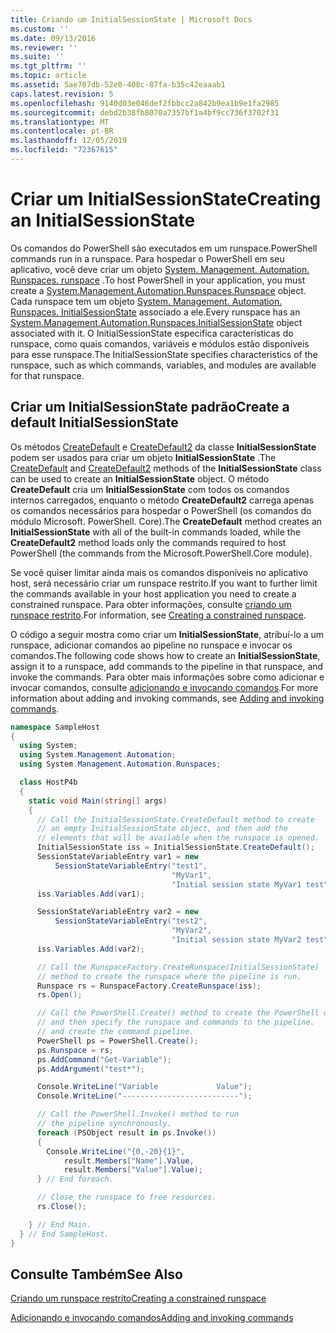 ```yaml
---
title: Criando um InitialSessionState | Microsoft Docs
ms.custom: ''
ms.date: 09/13/2016
ms.reviewer: ''
ms.suite: ''
ms.tgt_pltfrm: ''
ms.topic: article
ms.assetid: 5ae707db-52e0-408c-87fa-b35c42eaaab1
caps.latest.revision: 5
ms.openlocfilehash: 9140d03e046def2fbbcc2a842b9ea1b9e1fa2985
ms.sourcegitcommit: debd2b38fb8070a7357bf1a4bf9cc736f3702f31
ms.translationtype: MT
ms.contentlocale: pt-BR
ms.lasthandoff: 12/05/2019
ms.locfileid: "72367615"
---
```

# <a name="creating-an-initialsessionstate"></a><span data-ttu-id="7eb03-102">Criar um InitialSessionState</span><span class="sxs-lookup"><span data-stu-id="7eb03-102">Creating an InitialSessionState</span></span>

<span data-ttu-id="7eb03-103">Os comandos do PowerShell são executados em um runspace.</span><span class="sxs-lookup"><span data-stu-id="7eb03-103">PowerShell commands run in a runspace.</span></span>
<span data-ttu-id="7eb03-104">Para hospedar o PowerShell em seu aplicativo, você deve criar um objeto [System. Management. Automation. Runspaces. runspace](/dotnet/api/System.Management.Automation.Runspaces.Runspace) .</span><span class="sxs-lookup"><span data-stu-id="7eb03-104">To host PowerShell in your application, you must create a [System.Management.Automation.Runspaces.Runspace](/dotnet/api/System.Management.Automation.Runspaces.Runspace) object.</span></span>
<span data-ttu-id="7eb03-105">Cada runspace tem um objeto [System. Management. Automation. Runspaces. InitialSessionState](/dotnet/api/System.Management.Automation.Runspaces.InitialSessionState) associado a ele.</span><span class="sxs-lookup"><span data-stu-id="7eb03-105">Every runspace has an [System.Management.Automation.Runspaces.InitialSessionState](/dotnet/api/System.Management.Automation.Runspaces.InitialSessionState) object associated with it.</span></span>
<span data-ttu-id="7eb03-106">O InitialSessionState especifica características do runspace, como quais comandos, variáveis e módulos estão disponíveis para esse runspace.</span><span class="sxs-lookup"><span data-stu-id="7eb03-106">The InitialSessionState specifies characteristics of the runspace, such as which commands, variables, and modules are available for that runspace.</span></span>

## <a name="create-a-default-initialsessionstate"></a><span data-ttu-id="7eb03-107">Criar um InitialSessionState padrão</span><span class="sxs-lookup"><span data-stu-id="7eb03-107">Create a default InitialSessionState</span></span>

<span data-ttu-id="7eb03-108">Os métodos [CreateDefault](/dotnet/api/System.Management.Automation.Runspaces.InitialSessionState.CreateDefault) e [CreateDefault2](/dotnet/api/System.Management.Automation.Runspaces.InitialSessionState.CreateDefault2) da classe **InitialSessionState** podem ser usados para criar um objeto **InitialSessionState** .</span><span class="sxs-lookup"><span data-stu-id="7eb03-108">The [CreateDefault](/dotnet/api/System.Management.Automation.Runspaces.InitialSessionState.CreateDefault) and [CreateDefault2](/dotnet/api/System.Management.Automation.Runspaces.InitialSessionState.CreateDefault2) methods of the **InitialSessionState** class can be used to create an **InitialSessionState** object.</span></span>
<span data-ttu-id="7eb03-109">O método **CreateDefault** cria um **InitialSessionState** com todos os comandos internos carregados, enquanto o método **CreateDefault2** carrega apenas os comandos necessários para hospedar o PowerShell (os comandos do módulo Microsoft. PowerShell. Core).</span><span class="sxs-lookup"><span data-stu-id="7eb03-109">The **CreateDefault** method creates an **InitialSessionState** with all of the built-in commands loaded, while the **CreateDefault2** method loads only the commands required to host PowerShell (the commands from the Microsoft.PowerShell.Core module).</span></span>

<span data-ttu-id="7eb03-110">Se você quiser limitar ainda mais os comandos disponíveis no aplicativo host, será necessário criar um runspace restrito.</span><span class="sxs-lookup"><span data-stu-id="7eb03-110">If you want to further limit the commands available in your host application you need to create a constrained runspace.</span></span>
<span data-ttu-id="7eb03-111">Para obter informações, consulte [criando um runspace restrito](creating-a-constrained-runspace.md).</span><span class="sxs-lookup"><span data-stu-id="7eb03-111">For information, see [Creating a constrained runspace](creating-a-constrained-runspace.md).</span></span>

<span data-ttu-id="7eb03-112">O código a seguir mostra como criar um **InitialSessionState**, atribuí-lo a um runspace, adicionar comandos ao pipeline no runspace e invocar os comandos.</span><span class="sxs-lookup"><span data-stu-id="7eb03-112">The following code shows how to create an **InitialSessionState**, assign it to a runspace, add commands to the pipeline in that runspace, and invoke the commands.</span></span>
<span data-ttu-id="7eb03-113">Para obter mais informações sobre como adicionar e invocar comandos, consulte [adicionando e invocando comandos](adding-and-invoking-commands.md).</span><span class="sxs-lookup"><span data-stu-id="7eb03-113">For more information about adding and invoking commands, see [Adding and invoking commands](adding-and-invoking-commands.md).</span></span>

```csharp
namespace SampleHost
{
  using System;
  using System.Management.Automation;
  using System.Management.Automation.Runspaces;

  class HostP4b
  {
    static void Main(string[] args)
    {
      // Call the InitialSessionState.CreateDefault method to create
      // an empty InitialSessionState object, and then add the
      // elements that will be available when the runspace is opened.
      InitialSessionState iss = InitialSessionState.CreateDefault();
      SessionStateVariableEntry var1 = new
          SessionStateVariableEntry("test1",
                                    "MyVar1",
                                    "Initial session state MyVar1 test");
      iss.Variables.Add(var1);

      SessionStateVariableEntry var2 = new
          SessionStateVariableEntry("test2",
                                    "MyVar2",
                                    "Initial session state MyVar2 test");
      iss.Variables.Add(var2);

      // Call the RunspaceFactory.CreateRunspace(InitialSessionState)
      // method to create the runspace where the pipeline is run.
      Runspace rs = RunspaceFactory.CreateRunspace(iss);
      rs.Open();

      // Call the PowerShell.Create() method to create the PowerShell object,
      // and then specify the runspace and commands to the pipeline.
      // and create the command pipeline.
      PowerShell ps = PowerShell.Create();
      ps.Runspace = rs;
      ps.AddCommand("Get-Variable");
      ps.AddArgument("test*");

      Console.WriteLine("Variable             Value");
      Console.WriteLine("--------------------------");

      // Call the PowerShell.Invoke() method to run
      // the pipeline synchronously.
      foreach (PSObject result in ps.Invoke())
      {
        Console.WriteLine("{0,-20}{1}",
            result.Members["Name"].Value,
            result.Members["Value"].Value);
      } // End foreach.

      // Close the runspace to free resources.
      rs.Close();

    } // End Main.
  } // End SampleHost.
}
```

## <a name="see-also"></a><span data-ttu-id="7eb03-114">Consulte Também</span><span class="sxs-lookup"><span data-stu-id="7eb03-114">See Also</span></span>

[<span data-ttu-id="7eb03-115">Criando um runspace restrito</span><span class="sxs-lookup"><span data-stu-id="7eb03-115">Creating a constrained runspace</span></span>](creating-a-constrained-runspace.md)

[<span data-ttu-id="7eb03-116">Adicionando e invocando comandos</span><span class="sxs-lookup"><span data-stu-id="7eb03-116">Adding and invoking commands</span></span>](adding-and-invoking-commands.md)
